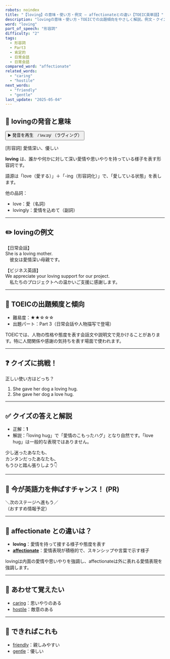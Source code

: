 ```yaml
---
robots: noindex
title: "【loving】の意味・使い方・例文 ― affectionateとの違い【TOEIC英単語】"
description: "lovingの意味・使い方・TOEICでの出題傾向をやさしく解説。例文・クイズ付きでaffectionateとの違いもわかりやすく学べます。"
word: "loving"
part_of_speech: "形容詞"
difficulty: "2"
tags:
  - 形容詞
  - Part3
  - 肯定的
  - 日常会話
  - 日常会話
compared_word: "affectionate"
related_words:
  - "caring"
  - "hostile"
next_words:
  - "friendly"
  - "gentle"
last_update: "2025-05-04"
---
```


## 🔰 lovingの発音と意味

<button class="play-audio" onclick="playTTS('loving')">
  <span class="play-audio-main">
    ▶️ 発音を再生　/ˈlʌv.ɪŋ/
  </span>
  <span class="play-audio-sub">
    （ラヴィング）
  </span>
</button>

[形容詞] 愛情深い、優しい

**loving** は、誰かや何かに対して深い愛情や思いやりを持っている様子を表す形容詞です。

語源は「love（愛する）」＋「-ing（形容詞化）」で、「愛している状態」を表します。

他の品詞：  
- love：愛（名詞）
- lovingly：愛情を込めて（副詞）

---

## ✏️ lovingの例文

【日常会話】  
She is a loving mother.  
　彼女は愛情深い母親です。

【ビジネス英語】  
We appreciate your loving support for our project.  
　私たちのプロジェクトへの温かいご支援に感謝します。

---

## 🎯 TOEICの出題頻度と傾向

- 難易度：★★☆☆☆
- 出題パート：Part 3（日常会話や人物描写で登場）

TOEICでは、人物の性格や態度を表す会話文や説明文で見かけることがあります。特に人間関係や感謝の気持ちを表す場面で使われます。

---

## ❓ クイズに挑戦！

正しい使い方はどっち？

1. She gave her dog a loving hug.  
2. She gave her dog a love hug.

---

## ✅ クイズの答えと解説

- 正解：**1**
- 解説：「loving hug」で「愛情のこもったハグ」となり自然です。「love hug」は一般的な表現ではありません。

少し迷ったあなたも、  
カンタンだったあなたも、  
もうひと踏ん張りしよう👇️

---

## 🚀 今が英語力を伸ばすチャンス！ (PR)

<div class="info-center">
＼次のステージへ進もう／<br>  
（おすすめ情報予定）
</div>

---

## 🤔  affectionate との違いは？

- **loving**：愛情を持って接する様子や態度を表す
- **[affectionate](/word/affectionate/)**：愛情表現が積極的で、スキンシップや言葉で示す様子

lovingは内面の愛情や思いやりを強調し、affectionateは外に表れる愛情表現を強調します。

---

## 🧩 あわせて覚えたい

- [caring](/word/caring/)：思いやりのある
- [hostile](/word/hostile/)：敵意のある

---

## 📖 できればこれも

- [friendly](/word/friendly/)：親しみやすい
- [gentle](/word/gentle/)：優しい

<!-- cvid: aid04_bid07 -->
